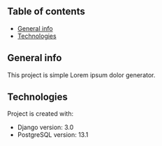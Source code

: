 ## Table of contents
* [General info](#general-info)
* [Technologies](#technologies)

## General info
This project is simple Lorem ipsum dolor generator.
	
## Technologies
Project is created with:
* Django version: 3.0
* PostgreSQL version: 13.1
